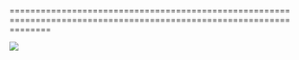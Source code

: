 
====================================================================================================================

![](https://user-images.githubusercontent.com/86584881/154076333-6fdac27b-d8ae-4c19-92c3-194575512399.png)
